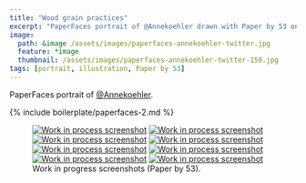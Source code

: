 ```yaml
---
title: "Wood grain practices"
excerpt: "PaperFaces portrait of @Annekoehler drawn with Paper by 53 on an iPad."
image: 
  path: &image /assets/images/paperfaces-annekoehler-twitter.jpg 
  feature: *image
  thumbnail: /assets/images/paperfaces-annekoehler-twitter-150.jpg
tags: [portrait, illustration, Paper by 53]
---
```


PaperFaces portrait of <a href="https://twitter.com/Annekoehler">@Annekoehler</a>.

{% include boilerplate/paperfaces-2.md %}

<figure class="half">
  <a href="/assets/images/paperfaces-annekoehler-process-1-lg.jpg"><img src="/assets/images/paperfaces-annekoehler-process-1-600.jpg" alt="Work in process screenshot"></a>
  <a href="/assets/images/paperfaces-annekoehler-process-2-lg.jpg"><img src="/assets/images/paperfaces-annekoehler-process-2-600.jpg" alt="Work in process screenshot"></a>
  <a href="/assets/images/paperfaces-annekoehler-process-3-lg.jpg"><img src="/assets/images/paperfaces-annekoehler-process-3-600.jpg" alt="Work in process screenshot"></a>
  <a href="/assets/images/paperfaces-annekoehler-process-4-lg.jpg"><img src="/assets/images/paperfaces-annekoehler-process-4-600.jpg" alt="Work in process screenshot"></a>
  <a href="/assets/images/paperfaces-annekoehler-process-5-lg.jpg"><img src="/assets/images/paperfaces-annekoehler-process-5-600.jpg" alt="Work in process screenshot"></a>
  <a href="/assets/images/paperfaces-annekoehler-process-6-lg.jpg"><img src="/assets/images/paperfaces-annekoehler-process-6-600.jpg" alt="Work in process screenshot"></a>
  <a href="/assets/images/paperfaces-annekoehler-process-7-lg.jpg"><img src="/assets/images/paperfaces-annekoehler-process-7-600.jpg" alt="Work in process screenshot"></a>
  <a href="/assets/images/paperfaces-annekoehler-process-8-lg.jpg"><img src="/assets/images/paperfaces-annekoehler-process-8-600.jpg" alt="Work in process screenshot"></a>
  <figcaption>Work in progress screenshots (Paper by 53).</figcaption>
</figure>
